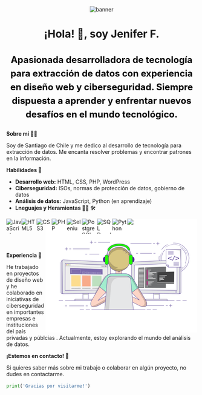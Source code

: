 <div align="center">
  <img src="https://img.freepik.com/vector-premium/tecnologia-diseno-arte-moderno-cabeza-humana-gafas-vr-innovaciones-herramientas-creativas_88272-4939.jpg?w=2000" alt="banner" style="max-width: 100%; height: auto; object-fit: cover;">
</div>

<h1 align="center">¡Hola! 👋, soy Jenifer F.</h1>

<h3 align="center" style="color: black; font-size: 24px; line-height: 1.5;">Apasionada desarrolladora de tecnología para extracción de datos con experiencia en diseño web y ciberseguridad. Siempre dispuesta a aprender y enfrentar nuevos desafíos en el mundo tecnológico.</h3>

**Sobre mí 👩‍💻**

Soy de Santiago de Chile  y me dedico al desarrollo de tecnología para extracción de datos. Me encanta resolver problemas y encontrar patrones en la información.

**Habilidades 🚀**

* **Desarrollo web:** HTML, CSS, PHP, WordPress
* **Ciberseguridad:** ISOs, normas de protección de datos, gobierno de datos
* **Análisis de datos:** JavaScript, Python (en aprendizaje)
* **Lneguajes y Heramientas 👩‍💻** 🛠️
<img align="right" alt="Coding" width="400" src="https://raw.githubusercontent.com/devSouvik/devSouvik/master/gif3.gif">
<div style="display: flex; align-items: center;">
  <img src="https://upload.wikimedia.org/wikipedia/commons/thumb/9/99/Unofficial_JavaScript_logo_2.svg/320px-Unofficial_JavaScript_logo_2.svg.png" alt="JavaScript" width="40" height="40">
  <img src="https://upload.wikimedia.org/wikipedia/commons/6/61/HTML5_logo_and_wordmark.svg" alt="HTML5" width="40" height="40">
  <img src="https://simpleicons.org/icons/css3.svg" alt="CSS3" width="40" height="40">
  <img src="https://simpleicons.org/icons/php.svg" alt="PHP" width="40" height="40">
  <img src="https://upload.wikimedia.org/wikipedia/commons/thumb/d/d5/Selenium_Logo.png/220px-Selenium_Logo.png" alt="Selenium" width="40" height="40">
  <img src="https://www.todopostgresql.com/wp-content/uploads/2018/07/curso1-2.png" alt="PostgreSQL" width="40" height="40">
  <img src="https://upload.wikimedia.org/wikipedia/en/thumb/6/68/Oracle_SQL_Developer_logo.svg/1200px-Oracle_SQL_Developer_logo.svg.png" alt="SQL Developer" width="40" height="40">  
  <img src="https://upload.wikimedia.org/wikipedia/commons/thumb/c/c3/Python-logo-notext.svg/640px-Python-logo-notext.svg.png" alt="Python" width="40" height="40">
  <img src="https://miro.medium.com/v2/resize:fit:772/0*oN9jA-Ad3mRlPAYy.png" height="40">
</div>

<br>
<br>

**Experiencia 💼**

He trabajado en proyectos de diseño web y he colaborado en iniciativas de ciberseguridad en importantes empresas e instituciones del país privadas y públcias . Actualmente, estoy explorando el mundo del análisis de datos.

**¡Estemos en contacto! 🤝**

Si quieres saber más sobre mi trabajo o colaborar en algún proyecto, no dudes en contactarme.

```python
print('Gracias por visitarme!')
```
